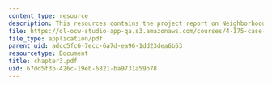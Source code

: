 ```yaml
---
content_type: resource
description: This resources contains the project report on Neighborhoods in amsterdam.
file: https://ol-ocw-studio-app-qa.s3.amazonaws.com/courses/4-175-case-studies-in-city-form-fall-2005/67dd5f3b426c19eb6821ba9731a59b78_chapter3.pdf
file_type: application/pdf
parent_uid: adcc5fc6-7ecc-6a7d-ea96-1dd23dea6b53
resourcetype: Document
title: chapter3.pdf
uid: 67dd5f3b-426c-19eb-6821-ba9731a59b78
---
```

